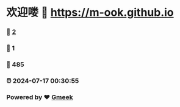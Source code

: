 # 欢迎喽 :link: https://m-ook.github.io 
### :page_facing_up: [2](https://m-ook.github.io/tag.html) 
### :speech_balloon: 1 
### :hibiscus: 485 
### :alarm_clock: 2024-07-17 00:30:55 
### Powered by :heart: [Gmeek](https://github.com/Meekdai/Gmeek)
